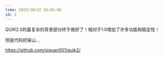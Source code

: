 ```yaml
---
time: 2023/10/22 16:03:06
id: 2
---
```


QUIK2.0的最复杂的背景部分终于做好了！相对于1.0增加了许多功能和稳定性！

但是代码好屎山...

<https://github.com/siquan001/quik2/>